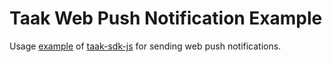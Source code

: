 # Taak Web Push Notification Example
Usage [example](https://web-push-example.taakcloud.com) of [taak-sdk-js](https://github.com/taakcloud/taak-sdk-js) for sending web push notifications.
